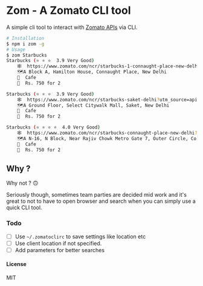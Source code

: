 # Zom - A Zomato CLI tool

A simple cli tool to interact with [Zomato APIs](https://developers.zomato.com) via CLI.

```bash
# Installation
$ npm i zom -g 
# Usage
$ zom Starbucks
Starbucks (⭐️ ⭐️ ⭐️  3.9 Very Good)
    🕸  https://www.zomato.com/ncr/starbucks-1-connaught-place-new-delhi?utm_source=api_basic_user&utm_medium=api&utm_campaign=v2.1
    🗺A Block A, Hamilton House, Connaught Place, New Delhi
    🍕  Cafe
    💸  Rs. 750 for 2

Starbucks (⭐️ ⭐️ ⭐️  3.9 Very Good)
    🕸  https://www.zomato.com/ncr/starbucks-saket-delhi?utm_source=api_basic_user&utm_medium=api&utm_campaign=v2.1
    🗺A Ground Floor, Select Citywalk Mall, Saket, New Delhi
    🍕  Cafe
    💸  Rs. 750 for 2

Starbucks (⭐️ ⭐️ ⭐️ ⭐️  4.0 Very Good)
    🕸  https://www.zomato.com/ncr/starbucks-connaught-place-new-delhi?utm_source=api_basic_user&utm_medium=api&utm_campaign=v2.1
    🗺A N-16, N Block, Near Rajiv Chowk Metro Gate 7, Outer Circle, Connaught Place, New Delhi
    🍕  Cafe
    💸  Rs. 750 for 2
```

## Why ?
Why not ? 🙃

Seriously though, sometimes team parties are decided mid work and it's great to not to have to open browser and search when you can simply use a quick CLI tool.

### Todo 
* [ ] Use `~/.zomatoclirc` to save settings like location etc
* [ ] Use client location if not specified.
* [ ] Add parameters for better searches

#### License
MIT
